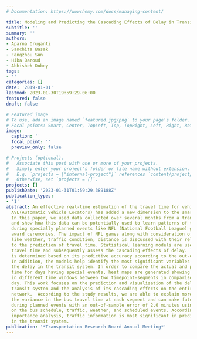 ```yaml
---
# Documentation: https://wowchemy.com/docs/managing-content/

title: Modeling and Predicting the Cascading Effects of Delay in Transit Systems
subtitle: ''
summary: ''
authors:
- Aparna Oruganti
- Sanchita Basak
- Fangzhou Sun
- Hiba Baroud
- Abhishek Dubey
tags:
- ''
categories: []
date: '2019-01-01'
lastmod: 2023-01-30T19:59:29-06:00
featured: false
draft: false

# Featured image
# To use, add an image named `featured.jpg/png` to your page's folder.
# Focal points: Smart, Center, TopLeft, Top, TopRight, Left, Right, BottomLeft, Bottom, BottomRight.
image:
  caption: ''
  focal_point: ''
  preview_only: false

# Projects (optional).
#   Associate this post with one or more of your projects.
#   Simply enter your project's folder or file name without extension.
#   E.g. `projects = ["internal-project"]` references `content/project/deep-learning/index.md`.
#   Otherwise, set `projects = []`.
projects: []
publishDate: '2023-01-31T01:59:29.389188Z'
publication_types:
- '1'
abstract: An effective real-time estimation of the travel time for vehicles, using
  AVL(Automatic Vehicle Locators) has added a new dimension to the smart city planning.
  In this paper, we used data collected over several months from a transit agency
  and show how this data can be potentially used to learn patterns of travel time
  during specially planned events like NFL (National Football League) games and music
  award ceremonies. The impact of NFL games along with consideration of other factors
  like weather, traffic condition, distance is discussed with their relative importance
  to the prediction of travel time. Statistical learning models are used to predict
  travel time and subsequently assess the cascading effects of delay. The model performance
  is determined based on its predictive accuracy according to the out-of-sample error.
  In addition, the models help identify the most significant variables that influence
  the delay in the transit system. In order to compare the actual and predicted travel
  time for days having special events, heat maps are generated showing the delay impacts
  in different time windows between two timepoint-segments in comparison to a non-game
  day. This work focuses on the prediction and visualization of the delay in the public
  transit system and the analysis of its cascading effects on the entire transportation
  network.  According to the study results, we are able to explain more than 80% of
  the variance in the bus travel time at each segment and can make future travel predictions
  during planned events with an out-of-sample error of 2.0 minutes using information
  on the bus schedule, traffic, weather, and scheduled events. According to the variable
  importance analysis, traffic information is most significant in predicting the delay
  in the transit system.
publication: '*Transportation Research Board Annual Meeting*'
---
```

